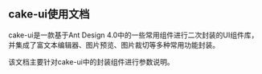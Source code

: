
## cake-ui使用文档

cake-ui是一款基于Ant Design 4.0中的一些常用组件进行二次封装的UI组件库，并集成了富文本编辑器、图片预览、图片裁切等多种常用功能封装。

该文档主要针对cake-ui中的封装组件进行参数说明。


